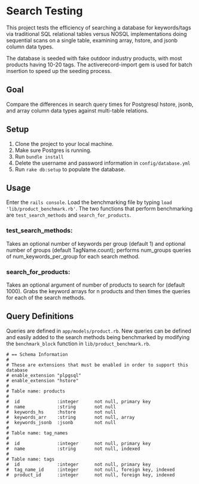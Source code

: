 # Search Testing

This project tests the efficiency of searching a database for keywords/tags via traditional SQL relational tables versus NOSQL implementations doing sequential scans on a single table, examining array, hstore, and jsonb column data types.

The database is seeded with fake outdoor industry products, with most products having 10-20 tags. The activerecord-import gem is used for batch insertion to speed up the seeding process.

## Goal

Compare the differences in search query times for Postgresql hstore, jsonb, and array column data types against multi-table relations.

## Setup

1. Clone the project to your local machine.
2. Make sure Postgres is running.
3. Run `bundle install`
4. Delete the username and password information in `config/database.yml`
5. Run  `rake db:setup` to populate the database.  

## Usage
Enter the `rails console`. Load the benchmarking file by typing `load 'lib/product_benchmark.rb'`.  The two functions that perform benchmarking are `test_search_methods` and `search_for_products`.

### test_search_methods:
Takes an optional number of keywords per group (default 1) and optional number of groups (default TagName.count); performs num_groups queries of num_keywords_per_group for each search method.

### search_for_products:
Takes an optional argument of number of products to search for (default 1000).
Grabs the keyword arrays for n products and then times the queries for each of the search methods.


## Query Definitions
Queries are defined in `app/models/product.rb`.  New queries can be defined and easily added to the search methods being benchmarked by modifying the `benchmark_block` function in `lib/product_benchmark.rb`.

```
# == Schema Information
#
# These are extensions that must be enabled in order to support this database
# enable_extension "plpgsql"
# enable_extension "hstore"
#
# Table name: products
#
#  id              :integer      not null, primary key
#  name            :string       not null
#  keywords_hs     :hstore       not null
#  keywords_arr    :string       not null, array
#  keywords_jsonb  :jsonb        not null
#
# Table name: tag_names
#
#  id              :integer      not null, primary key
#  name            :string       not null, indexed
#
# Table name: tags
#  id              :integer      not null, primary key
#  tag_name_id     :integer      not null, foreign key, indexed
#  product_id      :integer      not null, foreign key, indexed
```
